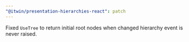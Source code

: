 ```yaml
---
"@itwin/presentation-hierarchies-react": patch
---
```


Fixed `UseTree` to return initial root nodes when changed hierarchy event is never raised.
